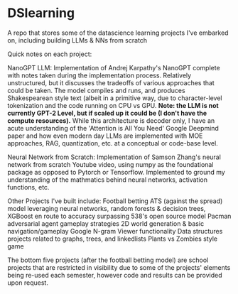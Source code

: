 # DSlearning
A repo that stores some of the datascience learning projects I've embarked on, including building LLMs &amp; NNs from scratch

Quick notes on each project:

NanoGPT LLM:
  Implementation of Andrej Karpathy's NanoGPT complete with notes taken during the implementation process. Relatively unstructured, but it discusses the tradeoffs of various approaches that could be taken. The model compiles and runs, and produces Shakespearean style text (albeit in a primitive way, due to character-level tokenization and the code running on CPU vs GPU. **Note: the LLM is not currently GPT-2 Level, but if scaled up it could be (I don't have the compute resources).**
  While this architecture is decoder only, I have an acute understanding of the 'Attention is All You Need' Google Deepmind paper and how even modern day LLMs are implemented with MOE approaches, RAG, quantization, etc. at a conceptual or code-base level.

Neural Network from Scratch:
  Implementation of Samson Zhang's neural network from scratch Youtube video, using numpy as the foundational package as opposed to Pytorch or Tensorflow. Implemented to ground my understanding of the mathmatics behind neural networks, activation functions, etc. 


Other Projects I've built include:
  Football betting ATS (against the spread) model leveraging neural networks, random forests & decision trees, XGBoost en route to accuracy surpassing 538's open source model
  Pacman adversarial agent gameplay strategies
  2D world generation & basic navigation/gameplay
  Google N-gram Viewer functionality
  Data structures projects related to graphs, trees, and linkedlists
  Plants vs Zombies style game

  The bottom five projects (after the football betting model) are school projects that are restricted in visibility due to some of the projects' elements being re-used each semester, however code and results can be provided upon request. 
  
